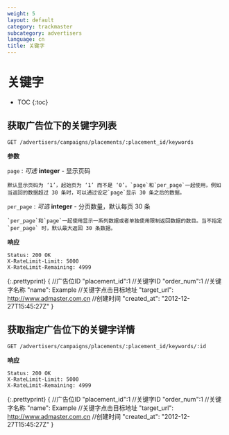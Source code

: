 ```yaml
---
weight: 5
layout: default
category: trackmaster
subcategory: advertisers
language: cn
title: 关键字
---
```


# 关键字

* TOC
{:toc}

## 获取广告位下的关键字列表

    GET /advertisers/campaigns/placements/:placement_id/keywords

**参数**

`page`
: _可选_ **integer** - 显示页码

	默认显示页码为 ‘1’，起始页为 ‘1’ 而不是 ‘0’。`page`和`per_page`一起使用，例如当返回的数据超过 30 条时，可以通过设定`page`显示 30 条之后的数据。

`per_page`
: _可选_ **integer** - 分页数量，默认每页 30 条

	`per_page`和`page`一起使用显示一系列数据或者单独使用限制返回数据的数目。当不指定`per_page` 时，默认最大返回 30 条数据。


**响应**

    Status: 200 OK
    X-RateLimit-Limit: 5000
    X-RateLimit-Remaining: 4999

{:.prettyprint}
        {
            //广告位ID
            "placement_id":1
            //关键字ID
            "order_num":1
            //关键字名称
            "name": Example
            //关键字点击目标地址
            "target_url": http://www.admaster.com.cn
            //创建时间
            "created_at": "2012-12-27T15:45:27Z"
        }


## 获取指定广告位下的关键字详情

    GET /advertisers/campaigns/placements/:placement_id/keywords/:id

**响应**

    Status: 200 OK
    X-RateLimit-Limit: 5000
    X-RateLimit-Remaining: 4999

{:.prettyprint}
        {
            //广告位ID
            "placement_id":1
            //关键字ID
            "order_num":1
            //关键字名称
            "name": Example
            //关键字点击目标地址
            "target_url": http://www.admaster.com.cn
            //创建时间
            "created_at": "2012-12-27T15:45:27Z"
        }



